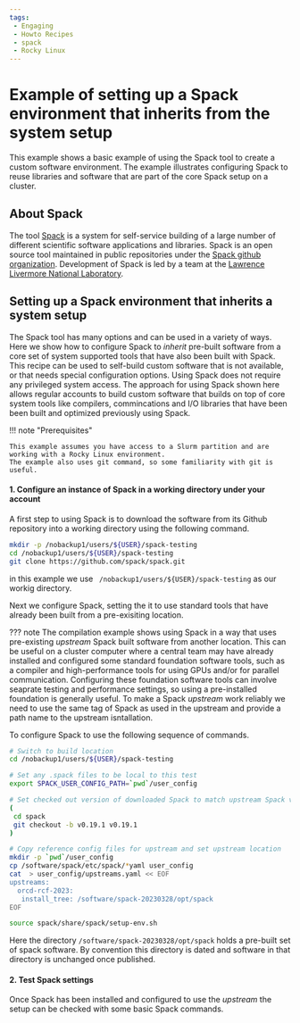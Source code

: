 ```yaml
---
tags:
 - Engaging
 - Howto Recipes
 - spack
 - Rocky Linux
---
```


# Example of setting up a Spack environment that inherits from the system setup

This example shows a basic example of using the Spack tool to create a custom software environment.
The example illustrates configuring Spack to reuse libraries and software that are part of the core Spack setup on a cluster. 


## About Spack

The tool [Spack](https://spack.readthedocs.io) is a system for self-service building of a large number of different scientific software applications
and libraries. Spack is an open source tool maintained in public repositories under the [Spack github organization](https://github.com/spack). 
Development of Spack is led by a team at the [Lawrence Livermore National Laboratory](https://computing.llnl.gov/projects/spack-hpc-package-manager).


## Setting up a Spack environment that inherits a system setup

The Spack tool has many options and can be used in a variety of ways. Here we show how to configure Spack to _inherit_ pre-built 
software from a core set of system supported tools that have also been built with Spack. This recipe can be used to self-build custom 
software that is not available, or that needs special configuration options. Using Spack does not require any privileged system access. 
The approach for using Spack shown here allows regular accounts to build custom software that builds on top of core system tools like 
compilers, commincations and I/O libraries that have been been built and optimized previously using Spack.

!!! note "Prerequisites"

    This example assumes you have access to a Slurm partition and are working with a Rocky Linux environment.
    The example also uses git command, so some familiarity with git is useful.

#### 1. Configure an instance of Spack in a working directory under your account

A first step to using Spack is to download the software from its Github repository into a working directory using the following command.

```bash
mkdir -p /nobackup1/users/${USER}/spack-testing
cd /nobackup1/users/${USER}/spack-testing
git clone https://github.com/spack/spack.git
```

in this example we use ` /nobackup1/users/${USER}/spack-testing` as our workig directory.

Next we configure Spack, setting the it to use standard tools that have already been built from a pre-exisiting location.

??? note
    The compilation example shows using Spack in a way that uses pre-existing _upstream_ Spack built software 
    from another location. This can be useful on a cluster computer where a central team may have already installed and configured some standard foundation software tools, 
    such as a compiler and high-performance tools for using GPUs and/or for parallel communication. Configuring these foundation software tools can involve seaprate
    testing and performance settings, so using a pre-installed foundation is generally useful. To make a Spack _upstream_ work reliably we need to use the same tag of 
    Spack as used in the upstream and provide a path name to the upstream isntallation.

To configure Spack to use the following sequence of commands.

```bash
# Switch to build location
cd /nobackup1/users/${USER}/spack-testing

# Set any .spack files to be local to this test
export SPACK_USER_CONFIG_PATH=`pwd`/user_config

# Set checked out version of downloaded Spack to match upstream Spack version
(
 cd spack
 git checkout -b v0.19.1 v0.19.1
)

# Copy reference config files for upstream and set upstream location
mkdir -p `pwd`/user_config
cp /software/spack/etc/spack/*yaml user_config
cat  > user_config/upstreams.yaml << EOF
upstreams:
  orcd-rcf-2023:
   install_tree: /software/spack-20230328/opt/spack
EOF

source spack/share/spack/setup-env.sh
```

Here the directory `/software/spack-20230328/opt/spack` holds a pre-built set of spack software. By convention this directory
is dated and software in that directory is unchanged once published.

#### 2. Test Spack settings

Once Spack has been installed and configured to use the _upstream_ the setup can be checked with some basic Spack commands.

